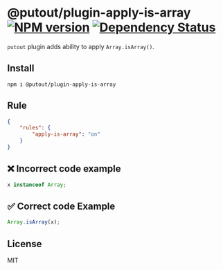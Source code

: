 # @putout/plugin-apply-is-array [![NPM version][NPMIMGURL]][NPMURL] [![Dependency Status][DependencyStatusIMGURL]][DependencyStatusURL]

[NPMIMGURL]: https://img.shields.io/npm/v/@putout/plugin-apply-is-array.svg?style=flat&longCache=true
[NPMURL]: https://npmjs.org/package/@putout/plugin-apply-is-array"npm"
[DependencyStatusURL]: https://david-dm.org/coderaiser/putout?path=packages/plugin-apply-is-array
[DependencyStatusIMGURL]: https://david-dm.org/coderaiser/putout.svg?path=packages/plugin-apply-is-array

`putout` plugin adds ability to apply `Array.isArray()`.

## Install

```
npm i @putout/plugin-apply-is-array
```

## Rule

```json
{
    "rules": {
        "apply-is-array": "on"
    }
}
```

## ❌ Incorrect code example

```js
x instanceof Array;
```

## ✅ Correct code Example

```js
Array.isArray(x);
```

## License

MIT

